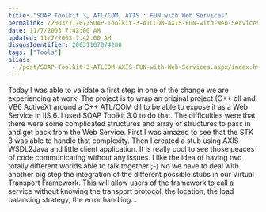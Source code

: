 ```yaml
---
title: "SOAP Toolkit 3, ATL/COM, AXIS : FUN with Web Services"
permalink: /2003/11/07/SOAP-Toolkit-3-ATLCOM-AXIS-FUN-with-Web-Services/
date: 11/7/2003 7:42:00 AM
updated: 11/7/2003 7:42:00 AM
disqusIdentifier: 20031107074200
tags: ["Tools"]
alias:
 - /post/SOAP-Toolkit-3-ATLCOM-AXIS-FUN-with-Web-Services.aspx/index.html
---
```

<P>Today I was able to validate a first step in one of the change we are experiencing at work. The project is to wrap an original project (C++ dll and VB6 ActiveX) around a C++ ATL/COM dll to be able to expose it as a Web Service in IIS 6. I used SOAP Toolkit 3.0 to do that. The difficulties were that there were some complicated structures and array of structures to pass in and get back from the Web Service. First I was amazed to see that the STK 3 was able to handle that complexity. Then I created a stub using AXIS WSDL2Java and little client application. It is really cool to see those peaces of code communicating without any issues. I like the idea of having two totally different worlds able to talk together ;-) No we have to deal with another big step the integration of the different possible stubs in our Virtual Transport Framework. This will allow users of the framework to call a service without knowing the transport protocol, the location, the load balancing strategy, the error handling…</P>
